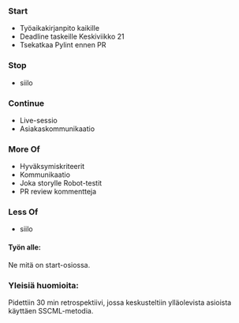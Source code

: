 ### Start
- Työaikakirjanpito kaikille
- Deadline taskeille Keskiviikko 21
- Tsekatkaa Pylint ennen PR

### Stop
- siilo
### Continue
- Live-sessio
- Asiakaskommunikaatio
### More Of
- Hyväksymiskriteerit
- Kommunikaatio
- Joka storylle Robot-testit
- PR review kommentteja
### Less Of
- siilo


#### Työn alle:
Ne mitä on start-osiossa.


### Yleisiä huomioita:
Pidettiin 30 min retrospektiivi, jossa keskusteltiin ylläolevista asioista käyttäen SSCML-metodia.
